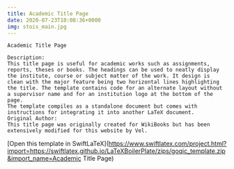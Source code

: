 ```yaml
---
title: Academic Title Page
date: 2020-07-23T10:08:36+0000
img: stois_main.jpg
---
```

```
Academic Title Page

Description:
This title page is useful for academic works such as assignments, reports, theses or books. The headings can be used to neatly display the institute, course or subject matter of the work. It design is clean with the major feature being two horizontal lines highlighting the title. The template contains code for an alternate layout without a supervisor name and for an institution logo at the bottom of the page.
The template compiles as a standalone document but comes with instructions for integrating it into another LaTeX document.
Original Author:
This title page was originally created for WikiBooks but has been extensively modified for this website by Vel.
```
[Open this template in SwiftLaTeX](https://www.swiftlatex.com/project.html?import=https://swiftlatex.github.io/LaTeXBoilerPlate/zips/goqic_template.zip&import_name=Academic Title Page)
